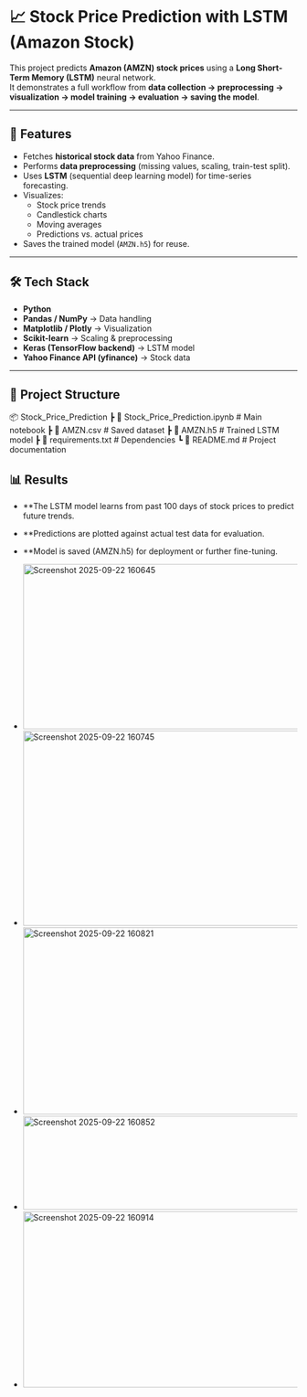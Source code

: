 # 📈 Stock Price Prediction with LSTM (Amazon Stock)

This project predicts **Amazon (AMZN) stock prices** using a **Long Short-Term Memory (LSTM)** neural network.  
It demonstrates a full workflow from **data collection → preprocessing → visualization → model training → evaluation → saving the model**.  

---

## 🚀 Features
- Fetches **historical stock data** from Yahoo Finance.
- Performs **data preprocessing** (missing values, scaling, train-test split).
- Uses **LSTM** (sequential deep learning model) for time-series forecasting.
- Visualizes:
  - Stock price trends
  - Candlestick charts
  - Moving averages
  - Predictions vs. actual prices
- Saves the trained model (`AMZN.h5`) for reuse.

---

## 🛠 Tech Stack
- **Python**
- **Pandas / NumPy** → Data handling
- **Matplotlib / Plotly** → Visualization
- **Scikit-learn** → Scaling & preprocessing
- **Keras (TensorFlow backend)** → LSTM model
- **Yahoo Finance API (yfinance)** → Stock data

---

## 📂 Project Structure
📦 Stock_Price_Prediction
┣ 📜 Stock_Price_Prediction.ipynb # Main notebook
┣ 📜 AMZN.csv # Saved dataset
┣ 📜 AMZN.h5 # Trained LSTM model
┣ 📜 requirements.txt # Dependencies
┗ 📜 README.md # Project documentation

## 📊 Results

- **The LSTM model learns from past 100 days of stock prices to predict future trends.
- **Predictions are plotted against actual test data for evaluation.
- **Model is saved (AMZN.h5) for deployment or further fine-tuning.

- <img width="871" height="289" alt="Screenshot 2025-09-22 160645" src="https://github.com/user-attachments/assets/9230325e-a57c-4cf7-bacd-45e90fe5bbbc" />
- <img width="632" height="341" alt="Screenshot 2025-09-22 160745" src="https://github.com/user-attachments/assets/a514306a-ce8f-4083-8064-0211a19f0841" />
- <img width="618" height="327" alt="Screenshot 2025-09-22 160821" src="https://github.com/user-attachments/assets/20723b8f-1941-4258-bde0-59cf53572c9e" />
- <img width="488" height="164" alt="Screenshot 2025-09-22 160852" src="https://github.com/user-attachments/assets/04adff9b-63b1-40bb-9e2c-4e7ef8d117f7" />
- <img width="623" height="308" alt="Screenshot 2025-09-22 160914" src="https://github.com/user-attachments/assets/a023ddf8-c427-4175-b661-9441743de00b" />


